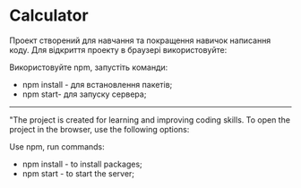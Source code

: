 # Calculator

Проект створений для навчання та покращення навичок написання коду. Для відкриття проекту в браузері використовуйте:

Використовуйте npm, запустіть команди:
  - npm install - для встановлення пакетів;
  - npm start- для запуску сервера;

--------------------------------------------------------------------------------------------------------------------------------
"The project is created for learning and improving coding skills. To open the project in the browser, use the following options:

Use npm, run commands:
  - npm install - to install packages;
  - npm start - to start the server;
